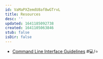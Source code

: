 ```yaml
---
id: VaMaPXZemdU8af8wGTrvL
title: Resources
desc: ''
updated: 1641185092738
created: 1641105063846
stub: false
isDir: false
---
```


- [Command Line Interface Guidelines](https://clig.dev/) #💻️/⭐
